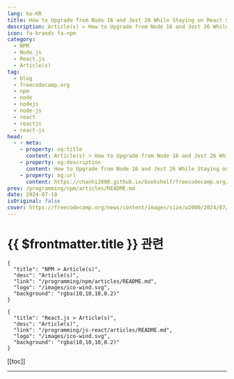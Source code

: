```yaml
---
lang: ko-KR
title: How to Upgrade from Node 16 and Jest 26 While Staying on React Scripts 4
description: Article(s) > How to Upgrade from Node 16 and Jest 26 While Staying on React Scripts 4
icon: fa-brands fa-npm
category: 
  - NPM
  - Node.js
  - React.js
  - Article(s)
tag: 
  - blog
  - freecodecamp.org
  - npm
  - node
  - nodejs
  - node-js
  - react
  - reactjs
  - react-js
head:
  - - meta:
    - property: og:title
      content: Article(s) > How to Upgrade from Node 16 and Jest 26 While Staying on React Scripts 4
    - property: og:description
      content: How to Upgrade from Node 16 and Jest 26 While Staying on React Scripts 4
    - property: og:url
      content: https://chanhi2000.github.io/bookshelf/freecodecamp.org/how-to-upgrade-node-and-jest-while-on-react-scripts-v4.html
prev: /programming/npm/articles/README.md
date: 2024-07-10
isOriginal: false
cover: https://freecodecamp.org/news/content/images/size/w2000/2024/07/image0.png
---
```


# {{ $frontmatter.title }} 관련

```component VPCard
{
  "title": "NPM > Article(s)",
  "desc": "Article(s)",
  "link": "/programming/npm/articles/README.md",
  "logo": "/images/ico-wind.svg",
  "background": "rgba(10,10,10,0.2)"
}
```

```component VPCard
{
  "title": "React.js > Article(s)",
  "desc": "Article(s)",
  "link": "/programming/js-react/articles/README.md",
  "logo": "/images/ico-wind.svg",
  "background": "rgba(10,10,10,0.2)"
}
```

[[toc]]

---

<SiteInfo
  name="How to Upgrade from Node 16 and Jest 26 While Staying on React Scripts 4"
  desc="Recently, I was trying to upgrade some of my open source projects. They were made using  create-react-app around 2019, and I wanted to upgrade to a newer version of NodeJS and Jest. This would let me take advantage of the security updates, bug fixes, speed improvements, and..."
  url="https://freecodecamp.org/news/how-to-upgrade-node-and-jest-while-on-react-scripts-v4/"
  logo="https://cdn.freecodecamp.org/universal/favicons/favicon.ico"
  preview="https://freecodecamp.org/news/content/images/size/w2000/2024/07/image0.png"/>

<!-- TODO: 작성 -->

